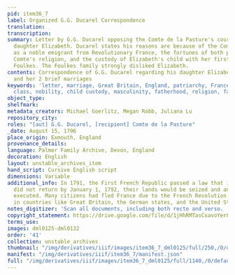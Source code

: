 ```yaml
---
pid: item36_7
label: Organized G.G. Ducarel Correspondence
translation:
transcription:
summary: Letter by G.G. Ducarel opposing the Comte de la Pasture's courtship of Ducarel's
  daughter Elizabeth. Ducarel states his reasons are because of the Comte's status
  as a noble emigrant from Revolutionary France, the fortunes of both parties, the
  Comte's religion, and the custody of Elizabeth's child with her first husband, Archibald
  Foulkes. The Foulkes family strongly disliked Elizabeth.
contents: Correspondence of G.G. Ducarel regarding his daughter Elizabeth, Betsy,
  and her 2 brief marriages
keywords: 'letter, marriage, Great Britain, England, patriarchy, France, French Revolution,
  class, nobility, child custody, masculinity, fatherhood, religion, family, aristocracy '
object_type:
shelfmark:
metadata_creators: Michael Goerlitz, Megan Robb, Juliana Lu
repository_city:
roles: "[aut] G.G. Ducarel, [recipient] Comte de la Pasture"
_date: August 15, 1796
place_origin: Exmouth, England
provenance_details:
language: Palmer Family Archive, Devon, England
decoration: English
layout: unstable_archives_item
hand_script: Cursive English script
dimensions: Variable
additional_info: In 1791, the First French Republic passed a law that if noble emigrants
  did not return by January 1, 1792, their lands would be seized and any later returnees
  executed. Many citizens had fled France due to the French Revolution and settled
  in countries like Great Britain, the German states, and the United States.
notes_digitizer: 'Scan all documents, including both recto and verso. '
copyright_statement: https://drive.google.com/file/d/1jHhRMTasCxavoYer89Wn8_Xn65nL0sW0/view?usp=sharing
terms_use:
images: dml0125-dml0132
order: '41'
collection: unstable_archives
thumbnail: "/img/derivatives/iiif/images/item36_7_dml0125/full/250,/0/default.jpg"
manifest: "/img/derivatives/iiif/item36_7/manifest.json"
full: "/img/derivatives/iiif/images/item36_7_dml0125/full/1140,/0/default.jpg"
---
```

